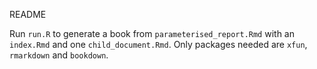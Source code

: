 README

Run `run.R` to generate a book from `parameterised_report.Rmd` with an `index.Rmd` 
and one `child_document.Rmd`. Only packages needed are `xfun`, `rmarkdown` and `bookdown`.
